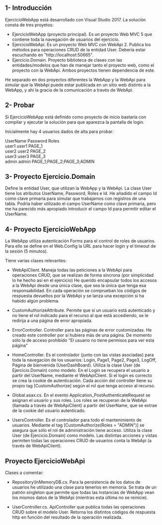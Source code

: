 1- Introducción
---------------
EjercicioWebApp está desarrollado con Visual Studio 2017. La solución consta de tres proyetos:

- EjercicioWebApp (proyecto principal). Es un proyecto Web MVC 5 que contiene toda la navegación de usuarios del ejercicio.
- EjercicioWebApi. Es un proyecto Web MVC con WebApi 2. Publica los métodos para operaciones CRUD de la entidad User.
				   Debería estar escuchando en "http://localhost:50665". 
- Ejercicio.Domain. Proyecto biblioteca de clases con las entidades/modelos que han de manejar tanto el proyecto web, como el proyecto con la WebApi.
					Ambos proyectos tienen dependencia de este.
					
He separado en dos proyectos diferentes la WebApp y la WebApi para simular que la WebApi puede estar publicada 
en un sitio web distinto a la WebApp, y ahí la gracia de la comunicación a través de WebApi.



2- Probar
---------
Si EjercicioWebApp está definido como proyecto de inicio bastaría con compilar y ejecutar la
solución para que aparezca la pantalla de login.

Inicialmente hay 4 usuarios dados de alta para probar:

UserName 	Password	Roles	
user1		user1		PAGE_1	
user2		user2		PAGE_2	
user3		user3		PAGE_3	
admin		admin		PAGE_1;PAGE_2;PAGE_3;ADMIN



3- Proyecto Ejercicio.Domain
----------------------------
Define la entidad User, que utilizan la WebApp y la WebApi. 
La clase User tiene los atributos UserName, Password, Roles e Id. He añadido el campo Id como clave primaria
para simular que trabajamos con registros de una tabla. Podría haber utilizado el campo UserName como clave
primaria, pero me ha parecido más apropiado introducir el campo Id para permitir editar el UserName.



4- Proyecto EjercicioWebApp
---------------------------
La WebApp utiliza autenticación Forms para el control de roles de usuarios.
Para ello se define en el Web.Config la URL para hacer login y el timeout de la sesión (5 minutos).

<authentication mode="Forms">
  <forms loginUrl="~/Home/Login" timeout="5" />
</authentication>
	
Tiene varias clases relevantes:

- WebApiClient. Maneja todas las peticiones a la WebApi para operaciones CRUD, que se realizan de forma síncrona (por simplicidad lo he hecho así en el ejercicio)
                He querido encapsular todos los accesos a la WebApi desde una única clase, que sea la única que tenga esa responsabilidad.
				En cada operación se comprueban los códigos de respuesta devueltos por la WebApi y se lanza una
				excepción si ha habido algún problema.
				
- CustomAuthorizeAttribute. Permite que si un usuario está autenticado y no tiene el rol indicado para el recurso
							al que está accediendo, se le redirija a una página de error apropiada.
							
- ErrorController. Controller para las páginas de error customizadas. He creado este controller por si hubiera
				   más de una página. De momento sólo la de acceso prohibido "El usuario no tiene permisos para ver esta página"
				
- HomeController. Es el controlador (junto con las vistas asociadas) para toda la navegación de los usuarios: Login, Page1, Page2, Page3, LogOff, Página de bienvenida (UserDashBoard).
				  Utiliza la clase User (de Ejercicio.Domain) como modelo.
				  En el Login se recupera el usuario a partir del UserName, mediante el WebApiClient. Si el login es correcto se crea la cookie de autenticación.
				  Cada acción del controller tiene su propio tag [CustomAuthorize] según el rol que tenga acceso  al recurso.
				  
- Global.asax.cs. En el evento Application_PostAuthenticateRequest se asignan el usuario y sus roles. 
				  Los roles se recuperan de la WebApi (llamada a través de WebApiClient) a partir del
				  UserName, que se extrae de la cookie del usuario autenticado.
				  
- UsersController. Es el controlador para todo el mantenimiento de usuarios. Mediante el tag [CustomAuthorize(Roles = "ADMIN")]
				   se asegura que sólo el rol de administración tiene acceso. 
				   Utiliza la clase User (de Ejercicio.Domain) como modelo.
				   Las distintas acciones y vistas permiten todas las operaciones CRUD de usuarios conta la WebApi 
				   (a través de WebApiClient).


				   
Proyecto EjercicioWebApi
------------------------
Clases a comentar:

- Repository\InMemoryDB.cs. Para la persistencia de los datos de usuarios he utilizado una clase para 
							tenerlos en memoria. Se trata de un patrón singleton que permite que todas
							las instancias de WebApp vean los mismos datos de la WebApi (mientras esta última
							no se reinicie).
							
- UserController.cs. ApiController que publica todas las operaciones CRUD sobre el modelo User. 
					 Retorna los distintos códigos de respuesta http en función del resultado de la 
					 operación realizada.
							

